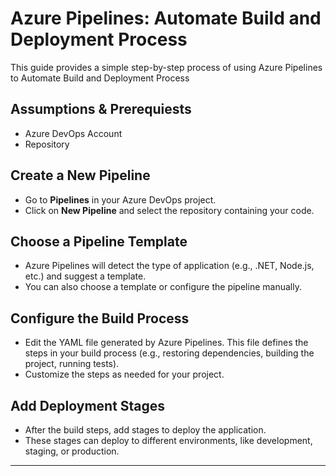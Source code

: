 # Azure Pipelines: Automate Build and Deployment Process

This guide provides a simple step-by-step process of using Azure Pipelines to Automate Build and Deployment Process

## Assumptions & Prerequiests

- Azure DevOps Account
- Repository

## Create a New Pipeline

- Go to **Pipelines** in your Azure DevOps project.
- Click on **New Pipeline** and select the repository containing your code.

## Choose a Pipeline Template
- Azure Pipelines will detect the type of application (e.g., .NET, Node.js, etc.) and suggest a template.
- You can also choose a template or configure the pipeline manually.

## Configure the Build Process
- Edit the YAML file generated by Azure Pipelines. This file defines the steps in your build process (e.g., restoring dependencies, building the project, running tests).
- Customize the steps as needed for your project.

## Add Deployment Stages
- After the build steps, add stages to deploy the application.
- These stages can deploy to different environments, like development, staging, or production.

---